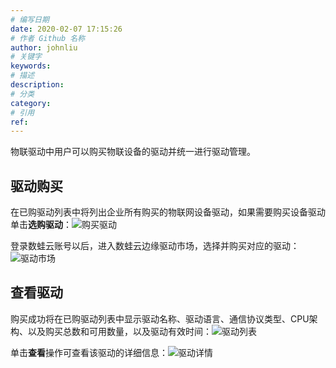 ```yaml
---
# 编写日期
date: 2020-02-07 17:15:26
# 作者 Github 名称
author: johnliu
# 关键字
keywords:
# 描述
description:
# 分类
category: 
# 引用
ref:
---
```


物联驱动中用户可以购买物联设备的驱动并统一进行驱动管理。

## 驱动购买

在已购驱动列表中将列出企业所有购买的物联网设备驱动，如果需要购买设备驱动单击**选购驱动**：![购买驱动](http://static-aliyun-doc.oss-cn-hangzhou.aliyuncs.com/assets/img/zh-CN/7011947951/p141459.png)

登录数蛙云账号以后，进入数蛙云边缘驱动市场，选择并购买对应的驱动：![驱动市场](http://static-aliyun-doc.oss-cn-hangzhou.aliyuncs.com/assets/img/zh-CN/7011947951/p141462.png)

## 查看驱动

购买成功将在已购驱动列表中显示驱动名称、驱动语言、通信协议类型、CPU架构、以及购买总数和可用数量，以及驱动有效时间：![驱动列表](http://static-aliyun-doc.oss-cn-hangzhou.aliyuncs.com/assets/img/zh-CN/8011947951/p141464.png)

单击**查看**操作可查看该驱动的详细信息：![驱动详情](http://static-aliyun-doc.oss-cn-hangzhou.aliyuncs.com/assets/img/zh-CN/8011947951/p141478.png)
